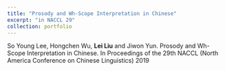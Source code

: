 ```yaml
---
title: "Prosody and Wh-Scope Interpretation in Chinese"
excerpt: "in NACCL 29"
collection: portfolio
---
```


So Young Lee, Hongchen Wu, <b>Lei Liu</b> and Jiwon Yun. Prosody and Wh-Scope Interpretation in Chinese. In Proceedings of the 29th NACCL (North America Conference on Chinese Linguistics) 2019
